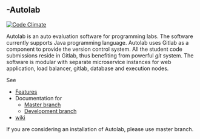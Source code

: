 -Autolab
--------

[![Code Climate](https://codeclimate.com/github/prasadtalasila/JavaAutolab/badges/gpa.svg)](https://codeclimate.com/github/prasadtalasila/JavaAutolab)    

Autolab is an auto evaluation software for programming labs. The software currently supports Java programming language. Autolab uses Gitlab as a component to provide the version control system. All the student code submissions reside in Gitlab, thus benefiting from powerful *git* system. The software is modular with separate microservice instances for web application, load balancer, gitlab, database and execution nodes.

See 

* [Features](https://github.com/prasadtalasila/JavaAutolab/wiki/Product-Features) 
* Documentation for 
    * [Master branch](https://github.com/prasadtalasila/JavaAutolab/wiki/v0.1)   
    * [Development branch](https://github.com/prasadtalasila/JavaAutolab/wiki/v0.2-beta)
* [wiki](https://github.com/prasadtalasila/JavaAutolab/wiki)

If you are considering an installation of Autolab, please use master branch.
